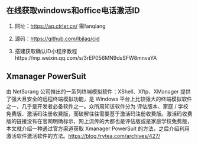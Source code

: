 ## 在线获取windows和office电话激活ID

1. 网址：https://ap.ctrler.cn/ 需fanqiang

2. 源码：https://github.com/lbjlaq/cid

3. 搭建获取确认ID小程序教程https://mp.weixin.qq.com/s/3rEP056MN9dsSFW8mnvaYA

## Xmanager PowerSuit
由 NetSarang 公司推出的一系列终端模拟软件：XShell、Xftp、XManager 提供了强大且安全的远程终端模拟功能，是 Windows 平台上比较强大的终端模拟软件之一，几乎是开发者必备软件之一。众所周知该软件分为 评估版本、家庭 / 学校免费版、激活码注册收费版，而破解往往需要基于激活码注册收费版。激活码收费版的链接没有在官网明确标示，网上流传的大都也是评估版或是家庭学校免费版，本文就介绍一种通过官方渠道获取 Xmanager PowerSuit 的方法，之后介绍利用激活软件激活软件的方法。https://blog.frytea.com/archives/427/

